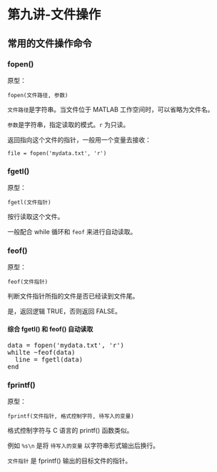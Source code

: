 # 第九讲-文件操作
## 常用的文件操作命令
### fopen()
原型：

`fopen(文件路径, 参数)`

`文件路径`是字符串。当文件位于 MATLAB 工作空间时，可以省略为文件名。

`参数`是字符串，指定读取的模式。`r` 为只读。

返回指向这个文件的指针，一般用一个变量去接收：

`file = fopen('mydata.txt', 'r')`
### fgetl()
原型：

`fgetl(文件指针)`

按行读取这个文件。

一般配合 while 循环和 `feof` 来进行自动读取。
### feof()
原型：

`feof(文件指针)`

判断文件指针所指的文件是否已经读到文件尾。

是，返回逻辑 TRUE，否则返回 FALSE。

#### 综合 fgetl() 和 feof() 自动读取
<pre>data = fopen('mydata.txt', 'r')
whilte ~feof(data)
  line = fgetl(data)
end</pre>
### fprintf()
原型：

`fprintf(文件指针, 格式控制字符, 待写入的变量)`

格式控制字符与 C 语言的 printf() 函数类似。

例如 `%s\n` 是将 `待写入的变量` 以字符串形式输出后换行。

`文件指针` 是 fprintf() 输出的目标文件的指针。

